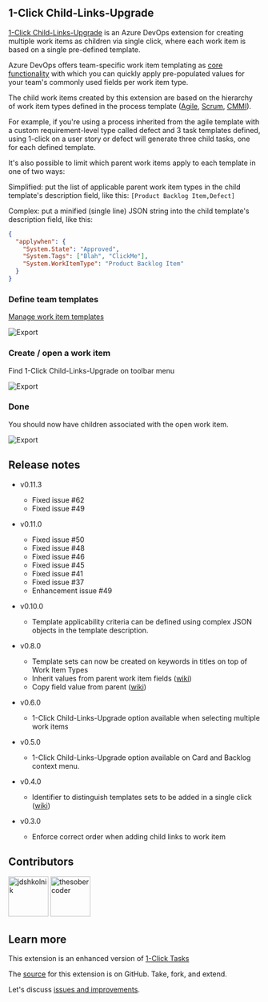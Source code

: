 ## 1-Click Child-Links-Upgrade

<a href="https://marketplace.visualstudio.com/items?itemName=ruifig.vsts-work-item-one-click-child-links" target="_blank">1-Click Child-Links-Upgrade</a> is an Azure DevOps extension for creating multiple work items as children via single click, where each work item is based on a single pre-defined template.

Azure DevOps offers team-specific work item templating as <a href="https://docs.microsoft.com/en-us/azure/devops/boards/backlogs/work-item-template?view=azure-devops&tabs=browser" target="_blank">core functionality</a> with which you can quickly apply pre-populated values for your team's commonly used fields per work item type.

The child work items created by this extension are based on the hierarchy of work item types defined in the process template (<a href="https://docs.microsoft.com/en-us/azure/devops/boards/work-items/guidance/agile-process-workflow?view=azure-devops" target="_blank">Agile</a>, <a href="https://docs.microsoft.com/en-us/azure/devops/boards/work-items/guidance/scrum-process-workflow?view=azure-devops" target="_blank">Scrum</a>, <a href="https://docs.microsoft.com/en-us/azure/devops/boards/work-items/guidance/cmmi-process-workflow?view=azure-devops" target="_blank">CMMI</a>).

For example, if you're using a process inherited from the agile template with a custom requirement-level type called defect and 3 task templates defined, using 1-click on a user story or defect will generate three child tasks, one for each defined template.

It's also possible to limit which parent work items apply to each template in one of two ways:

Simplified: put the list of applicable parent work item types in the child template's description field, like this: `[Product Backlog Item,Defect]`

Complex: put a minified (single line) JSON string into the child template's description field, like this:

```json
{
  "applywhen": {
    "System.State": "Approved",
    "System.Tags": ["Blah", "ClickMe"],
    "System.WorkItemType": "Product Backlog Item"
  }
}
```

### Define team templates

<a href="https://docs.microsoft.com/en-us/azure/devops/boards/backlogs/work-item-template?view=azure-devops&tabs=browser#manage" target="_blank">Manage work item templates</a>

![Export](img/screen01.png)

### Create / open a work item

Find 1-Click Child-Links-Upgrade on toolbar menu

![Export](img/screen02.png)

### Done

You should now have children associated with the open work item.

![Export](img/screen03.png)

## Release notes

- v0.11.3

  - Fixed issue #62
  - Fixed issue #49

- v0.11.0

  - Fixed issue #50
  - Fixed issue #48
  - Fixed issue #46
  - Fixed issue #45
  - Fixed issue #41
  - Fixed issue #37
  - Enhancement issue #49

- v0.10.0

  - Template applicability criteria can be defined using complex JSON objects in the template description.

- v0.8.0

  - Template sets can now be created on keywords in titles on top of Work Item Types
  - Inherit values from parent work item fields (<a href="https://github.com/figueiredorui/1-click-child-links/wiki/Inherit-field-values-from-parent-work-item" target="_blank">wiki</a>)
  - Copy field value from parent (<a href="https://github.com/figueiredorui/1-click-child-links/wiki/Copy-field-value-from-parent" target="_blank">wiki</a>)

- v0.6.0

  - 1-Click Child-Links-Upgrade option available when selecting multiple work items

- v0.5.0

  - 1-Click Child-Links-Upgrade option available on Card and Backlog context menu.

- v0.4.0

  - Identifier to distinguish templates sets to be added in a single click (<a href="https://github.com/figueiredorui/1-click-child-links/wiki/Group-templates-with-identifier" target="_blank">wiki</a>)

- v0.3.0
  - Enforce correct order when adding child links to work item

## Contributors

<a href="https://github.com/jdshkolnik"><img src="https://avatars.githubusercontent.com/u/2047520?v=3" title="jdshkolnik" width="80" height="80"></a>
<a href="https://github.com/thesobercoder"><img src="https://avatars.githubusercontent.com/u/1915249?v=3" title="thesobercoder" width="80" height="80"></a>

## Learn more

This extension is an enhanced version of <a href="https://marketplace.visualstudio.com/items?itemName=ruifig.vsts-work-item-one-click-tasks" target="_blank">1-Click Tasks</a>

The <a href="https://github.com/figueiredorui/1-click-child-links" target="_blank">source</a> for this extension is on GitHub. Take, fork, and extend.

Let's discuss <a href="https://github.com/figueiredorui/1-click-child-links/issues" target="_blank">issues and improvements</a>.
